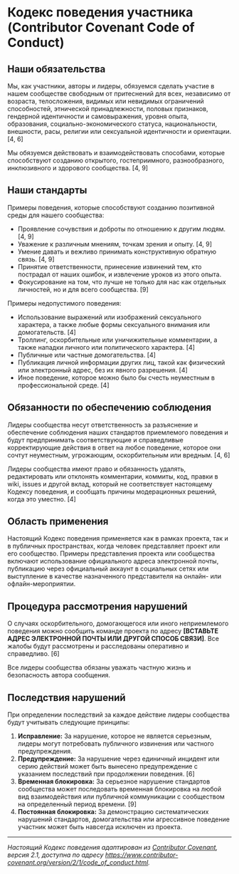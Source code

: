 # Кодекс поведения участника (Contributor Covenant Code of Conduct)

## Наши обязательства

Мы, как участники, авторы и лидеры, обязуемся сделать участие в нашем сообществе свободным от притеснений для всех, независимо от возраста, телосложения, видимых или невидимых ограничений способностей, этнической принадлежности, половых признаков, гендерной идентичности и самовыражения, уровня опыта, образования, социально-экономического статуса, национальности, внешности, расы, религии или сексуальной идентичности и ориентации. [4, 6]

Мы обязуемся действовать и взаимодействовать способами, которые способствуют созданию открытого, гостеприимного, разнообразного, инклюзивного и здорового сообщества. [4, 9]

## Наши стандарты

Примеры поведения, которые способствуют созданию позитивной среды для нашего сообщества:

*   Проявление сочувствия и доброты по отношению к другим людям. [4, 9]
*   Уважение к различным мнениям, точкам зрения и опыту. [4, 9]
*   Умение давать и вежливо принимать конструктивную обратную связь. [4, 9]
*   Принятие ответственности, принесение извинений тем, кто пострадал от наших ошибок, и извлечение уроков из этого опыта.
*   Фокусирование на том, что лучше не только для нас как отдельных личностей, но и для всего сообщества. [9]

Примеры недопустимого поведения:

*   Использование выражений или изображений сексуального характера, а также любые формы сексуального внимания или домогательств. [4]
*   Троллинг, оскорбительные или уничижительные комментарии, а также нападки личного или политического характера. [4]
*   Публичные или частные домогательства. [4]
*   Публикация личной информации других лиц, такой как физический или электронный адрес, без их явного разрешения. [4]
*   Иное поведение, которое можно было бы счесть неуместным в профессиональной среде. [4]

## Обязанности по обеспечению соблюдения

Лидеры сообщества несут ответственность за разъяснение и обеспечение соблюдения наших стандартов приемлемого поведения и будут предпринимать соответствующие и справедливые корректирующие действия в ответ на любое поведение, которое они сочтут неуместным, угрожающим, оскорбительным или вредным. [4, 6]

Лидеры сообщества имеют право и обязанность удалять, редактировать или отклонять комментарии, коммиты, код, правки в wiki, issues и другой вклад, который не соответствует настоящему Кодексу поведения, и сообщать причины модерационных решений, когда это уместно. [4]

## Область применения

Настоящий Кодекс поведения применяется как в рамках проекта, так и в публичных пространствах, когда человек представляет проект или его сообщество. Примеры представления проекта или сообщества включают использование официального адреса электронной почты, публикацию через официальный аккаунт в социальных сетях или выступление в качестве назначенного представителя на онлайн- или офлайн-мероприятии.

## Процедура рассмотрения нарушений

О случаях оскорбительного, домогающегося или иного неприемлемого поведения можно сообщить команде проекта по адресу **[ВСТАВЬТЕ АДРЕС ЭЛЕКТРОННОЙ ПОЧТЫ ИЛИ ДРУГОЙ СПОСОБ СВЯЗИ]**. Все жалобы будут рассмотрены и расследованы оперативно и справедливо. [6]

Все лидеры сообщества обязаны уважать частную жизнь и безопасность автора сообщения.

## Последствия нарушений

При определении последствий за каждое действие лидеры сообщества будут учитывать следующие принципы:

1.  **Исправление:** За нарушение, которое не является серьезным, лидеры могут потребовать публичного извинения или частного предупреждения.
2.  **Предупреждение:** За нарушение через единичный инцидент или серию действий может быть вынесено предупреждение с указанием последствий при продолжении поведения. [6]
3.  **Временная блокировка:** За серьезное нарушение стандартов сообщества может последовать временная блокировка на любой вид взаимодействия или публичной коммуникации с сообществом на определенный период времени. [9]
4.  **Постоянная блокировка:** За демонстрацию систематических нарушений стандартов, домогательства или агрессивное поведение участник может быть навсегда исключен из проекта.

---
*Настоящий Кодекс поведения адаптирован из [Contributor Covenant](https://www.contributor-covenant.org), версия 2.1, доступна по адресу https://www.contributor-covenant.org/version/2/1/code_of_conduct.html.*